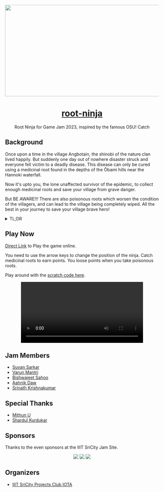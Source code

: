 
<a href="https://ping0ms.github.io/root-ninja/"> <img src="https://user-images.githubusercontent.com/113375039/216830920-fb768135-eb4b-4b81-8532-2237c0293653.png" height="300" width="1080"> </a>

<h1 align="center"> <a href="https://ping0ms.github.io/root-ninja/">root-ninja </h1></a> </h1>

<p align="center">Root Ninja for Game Jam 2023, inspired by the famous OSU! Catch</p>

## Background

Once upon a time in the village Angbotain, the shinobi of the nature clan lived happily. But suddenly one day out of nowhere disaster struck and everyone fell victim to a deadly disease. This disease can only be cured using a medicinal root found in the depths of the Ōbami hills near the Hannoki waterfall.

Now it's upto you, the lone unaffected survivor of the epidemic, to collect enough medicinal roots and save your village from grave danger.

But BE AWARE!!! There are also poisonous roots which worsen the condition of the villagers, and can lead to the village being completely wiped. All the best in your journey to save your village brave hero!

<details>
  <summary>TL;DR</summary>
  <br>
  An elder narrates a ancient legend to an intimidated boy who fears about the brutality of enemies of the ninja clan.

In the mystic tale of an ancient legend of a ninja known as Yasuke who lived long long ago in the village of Angbotain who was from Shinobi of the nature clan. Yasuke was an African ninja whose achievements went unrecognized because of his race. His sensei Shimura sensed his talent and honesty when he found him in an orphanage. Young Yasuke was then adopted and trained into a ninja.


Months passed and a deadly illness prevailed where chaos and fear rose in the village. After long search of medicines by a famous physician Shigeaki Hinohara a friend of sensei shimura told that the deadly disease can only be cured by the roots of Licorice, a medicinal plant only in the depths of Koran valley where roots of Licorice fall off from the heavy winds at the time. The valley was impossible to climb due severe winds. He warned the roots of water hemlocks were also prone to fall making it a menacing task. 


Yasuke accepts this task and keeps his life on the line for the lives of the village. His sensei lends his basket where he used to bring medicinal herbs for Yasuke when he was ill during his younger years. They have an emotional conversation after which Yasuke sets off to embark of journey of honor and exigent into the depths of the valley Koran.
 
 </details>
 
## Play Now

[Direct Link](https://ping0ms.github.io/root-ninja/play.html) to Play the game online.

You need to use the arrow keys to change the position of the ninja. Catch medicinal roots to earn points. You loose points when you take poisonous roots.

Play around with the [scratch code here](https://scratch.mit.edu/projects/798920733). 

<div align="center">
  <video src="https://user-images.githubusercontent.com/113375039/216833555-76c31fa2-2c71-4219-8b87-271657643e53.mp4" width=400/> </video>
</div>

## Jam Members

- [Suvan Sarkar](https://www.linkedin.com/in/suvan-sarkar-b1438017a/)
- [Varun Mantri](https://www.linkedin.com/in/varun-mantri-52256b239/)
- [Bishwajeet Sahoo](https://www.linkedin.com/in/bishwajeet-sahoo/)
- [Aahnik Daw](https://www.linkedin.com/in/aahnik/)
- [Srinath Krishnakumar](https://www.linkedin.com/in/srinath-krishnakumar-677533262/)

## Special Thanks

- [Mithun U](https://github.com/kratos-750)
- [Shardul Kurdukar](https://github.com/fresauce)

## Sponsors

Thanks to the even sponsors at the IIIT SriCity Jam Site. </br>
<div align="center">
<a href="https://www.lavazza.in/en.html"><img src="https://user-images.githubusercontent.com/113375039/216828014-d8b2c8f3-1f25-4af5-89e2-e31afa10ff8d.png"></a>
<a href="https://www.tataconsumer.com/brands/foods/tata-sampann-yumside"><img src="https://user-images.githubusercontent.com/113375039/216828016-6f3cee46-60d8-4694-bf73-3a47c24757de.png"></a>
<a href="https://www.pepsi.com/"><img src="https://user-images.githubusercontent.com/113375039/216828018-9d0d359c-cbd6-403b-bbff-dd5690ae2d6e.png"></a>
</div>

## Organizers

- [IIIT SriCity Projects Club IOTA](https://www.linkedin.com/company/iota-iiits/)


